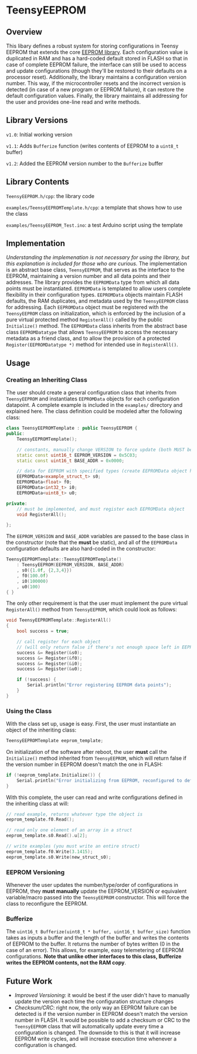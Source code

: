 # TeensyEEPROM

## Overview

This libary defines a robust system for storing configurations in Teensy EEPROM that extends the core [EEPROM library](https://www.arduino.cc/en/Reference/EEPROM). Each configuration value is duplicated in RAM and has a hard-coded default stored in FLASH so that in case of complete EEPROM failure, the interface can still be used to access and update configurations (though they'll be restored to their defaults on a processor reset). Additionally, the library maintains a configuration version number. This way, if the microcontroller resets and the incorrect version is detected (in case of a new program or EEPROM failure), it can restore the default configuration values. Finally, the library maintains all addressing for the user and provides one-line read and write methods.

## Library Versions

`v1.0`: Initial working version

`v1.1`: Adds `Bufferize` function (writes contents of EEPROM to a `uint8_t` buffer)

`v1.2`: Added the EEPROM version number to the `Bufferize` buffer

## Library Contents

`TeensyEEPROM.h/cpp`: the library code

`examples/TeensyEEPROMTemplate.h/cpp`: a template that shows how to use the class

`examples/TeensyEEPROM_Test.ino`: a test Arduino script using the template

## Implementation

*Understanding the implemenation is not necessary for using the library, but this explanation is included for those who are curious.* The implementation is an abstract base class, `TeensyEEPROM`, that serves as the interface to the EEPROM, maintaining a version number and all data points and their addresses. The library provides the `EEPROMData` type from which all data points must be instantiated. `EEPROMData` is templated to allow users complete flexibility in their configuration types. `EEPROMData` objects maintain FLASH defaults, the RAM duplicates, and metadata used by the `TeensyEEPROM` class for addressing. Each `EEPROMData` object must be registered with the `TeensyEEPROM` class on initialization, which is enforced by the inclusion of a pure virtual protected method `RegisterAll()` called by the public `Initialize()` method. The `EEPROMData` class inherits from the abstract base class `EEPROMDatatype` that allows `TeensyEEPROM` to access the necessary metadata as a friend class, and to allow the provision of a protected `Register(EEPROMDatatype *)` method for intended use in `RegisterAll()`.

## Usage

### Creating an Inheriting Class

The user should create a general configuration class that inherits from `TeensyEEPROM` and instantiates `EEPROMData` objects for each configuration datapoint. A complete example is included in the `examples/` directory and explained here. The class definition could be modeled after the following class:

```C++
class TeensyEEPROMTemplate : public TeensyEEPROM {
public:
    TeensyEEPROMTemplate();

    // constants, manually change VERSION to force update (both MUST be static)
    static const uint16_t EEPROM_VERSION = 0x5C03;
    static const uint16_t BASE_ADDR = 0x0000;

    // data for EEPROM with specified types (create EEPROMData object here for each)
    EEPROMData<example_struct_t> s0;
    EEPROMData<float> f0;
    EEPROMData<int32_t> i0;
    EEPROMData<uint8_t> u0;

private:
    // must be implemented, and must register each EEPROMData object
    void RegisterAll();

};
```

The `EEPROM_VERSION` and `BASE_ADDR` variables are passed to the base class in the constructor (note that the **must** be static), and all of the `EEPROMData` configuration defaults are also hard-coded in the constructor:

```C++
TeensyEEPROMTemplate::TeensyEEPROMTemplate()
    : TeensyEEPROM(EEPROM_VERSION, BASE_ADDR)
    , s0({1.0f, {2,3,4}})
    , f0(100.0f)
    , i0(100000)
    , u0(100)
{ }
```

The only other requirement is that the user must implement the pure virtual `RegisterAll()` method from `TeensyEEPROM`, which could look as follows:

```C++
void TeensyEEPROMTemplate::RegisterAll()
{
    bool success = true;

    // call register for each object
    // (will only return false if there's not enough space left in EEPROM)
    success &= Register(&s0);
    success &= Register(&f0);
    success &= Register(&i0);
    success &= Register(&u0);

    if (!success) {
        Serial.println("Error registering EEPROM data points");
    }
}
```

### Using the Class

With the class set up, usage is easy. First, the user must instantiate an object of the inheriting class:

```C++
TeensyEEPROMTemplate eeprom_template;
```

On initialization of the software after reboot, the user **must** call the `Initialize()` method inherited from `TeensyEEPROM`, which will return false if the version number in EEPROM doesn't match the one in FLASH:

```C++
if (!eeprom_template.Initialize()) {
    Serial.println("Error initializing from EEPROM, reconfigured to default");
}
```

With this complete, the user can read and write configurations defined in the inheriting class at will:

```C++
// read example, returns whatever type the object is
eeprom_template.f0.Read();

// read only one element of an array in a struct
eeprom_template.s0.Read().u[2];

// write examples (you must write an entire struct)
eeprom_template.f0.Write(3.1415);
eeprom_template.s0.Write(new_struct_s0);
```

### EEPROM Versioning

Whenever the user updates the number/type/order of configurations in EEPROM, they **must manually** update the EEPROM_VERSION or equivalent variable/macro passed into the `TeensyEEPROM` constructor. This will force the class to reconfigure the EEPROM.

### Bufferize

The `uint16_t Bufferize(uint8_t * buffer, uint16_t buffer_size)` function takes as inputs a buffer and the length of the buffer and writes the contents of EEPROM to the buffer. It returns the number of bytes written (0 in the case of an error). This allows, for example, easy telemetering of EEPROM configurations. **Note that unlike other interfaces to this class, Bufferize writes the EEPROM contents, not the RAM copy**.

## Future Work

* *Improved Versioning*: it would be best if the user didn't have to manually update the version each time the configuration structure changes
* *Checksum/CRC*: right now, the only way an EEPROM failure can be detected is if the version number in EEPROM doesn't match the version number in FLASH. It would be possible to add a checksum or CRC to the `TeensyEEPROM` class that will automatically update every time a configuration is changed. The downside to this is that it will increase EEPROM write cycles, and will increase execution time whenever a configuration is changed.